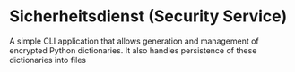 # Sicherheitsdienst (Security Service)

A simple CLI application that allows generation and management of encrypted 
Python dictionaries. It also handles persistence of these dictionaries into
files